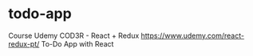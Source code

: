 # todo-app

Course Udemy COD3R - React + Redux 
https://www.udemy.com/react-redux-pt/ 
To-Do App with React
